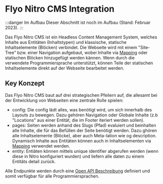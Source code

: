 # Flyo Nitro CMS Integration

:::danger Im Aufbau
Dieser Abschnitt ist noch im Aufbau (Stand: Februar 2023).
:::

Das Flyo Nitro CMS ist ein Headless Content Management System, welches Inhalte aus Entitäten (Inhaltstypen) und klassische, statische Inhaltselemente (Blöcken) verbindet. Die Webseite wird mit einem "Site-Tree" bzw. einer Navigation aufgebaut, wobei Inhalte via [Mapping](/infos/mapping) oder statischen Blöcken hinzugefügt werden kännen. Wenn durch die verwendete Programmiersprache unterstützt, können Teile der statischen Inhaltselemente direkt auf der Webseite bearbeitet werden.

## Key Konzept

Das Flyo Nitro CMS baut auf drei strategischen Pfeilern auf, die allesamt bei der Entwicklung von Webseiten eine zentrale Rolle spielen:

- config: Die config lädt alles, was benötigt wird, um sich innerhalb des Layouts zu bewegen. Dazu gehören Navigation oder Globale Inhalte (z.b "Locations" aus einer Entität, die im Footer iteriert werden sollen).
- pages: Seiten werden anhand des Slugs (Pfad) evaluiert und beinhalten alle Inhalte, die für das Befüllen der Seite benötigt werden. Dazu ghören alle Inhaltselemente (Blöcke), aber auch Meta-Iation wie og description. Dynamisch Inhalte aus Entitäten können auch in Inhaltselementen via [Mapping](/infos/mapping) verwendet werden.
- entity: Entiäten können mittels unique identifier abgerufen werden (wenn diese in Nitro konfiguriert wurden) und liefern alle daten zu einem Entitäts detail zurück.

Alle Endpunkte werden durch eine [Open API Beschreibung](https://api.flyo.cloud/nitro/openapi) definiert und somit verfügbar für alle Programmiersprachen.
